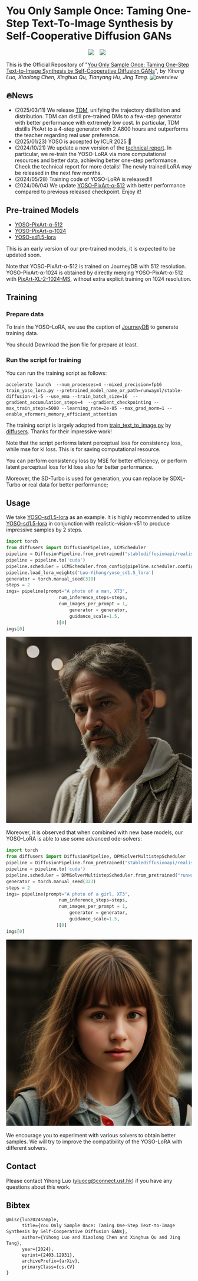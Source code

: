 # You Only Sample Once: Taming One-Step Text-To-Image Synthesis by Self-Cooperative Diffusion GANs

<div align="center">
  <a href="https://yoso-t2i.github.io/"><img src="https://img.shields.io/static/v1?label=Project%20Page&message=Github&color=blue&logo=github-pages"></a> &ensp;
  <a href="https://arxiv.org/abs/2403.12931"><img src="https://img.shields.io/static/v1?label=Paper&message=Arxiv:YOSO&color=red&logo=arxiv"></a> &ensp;
</div>


This is the Official Repository of  "[You Only Sample Once: Taming One-Step Text-to-Image Synthesis by Self-Cooperative Diffusion GANs](https://www.arxiv.org/abs/2403.12931)", by *Yihong Luo, Xiaolong Chen, Xinghua Qu, Tianyang Hu, Jing Tang*.
![overview](figures/overview.jpg)



## 🔥News 
- (2025/03/11) We release [TDM](https://github.com/Luo-Yihong/TDM), unifying the trajectory distillation and distribution. TDM can distill pre-trained DMs to a few-step generator with better performance with extremely low cost. In particular, TDM distills PixArt to a 4-step generator with 2 A800 hours and outperforms the teacher regarding real user preference.
- (2025/01/23) YOSO is accepted by ICLR 2025 🎉
- (2024/10/21) We update a new version of the [technical report](https://www.arxiv.org/abs/2403.12931). In particular, we re-train the YOSO-LoRA via more computational resources and better data, achieving better one-step performance. Check the technical report for more details! The newly trained LoRA may be released in the next few months.
- (2024/05/28) Training code of YOSO-LoRA is released!!! 
- (2024/06/04) We update [YOSO-PixArt-α-512](https://huggingface.co/Luo-Yihong/yoso_pixart512) with better performance compared to previous released checkpoint. Enjoy it!

## Pre-trained Models

- [YOSO-PixArt-α-512](https://huggingface.co/Luo-Yihong/yoso_pixart512)
- [YOSO-PixArt-α-1024](https://huggingface.co/Luo-Yihong/yoso_pixart1024)
- [YOSO-sd1.5-lora](https://huggingface.co/Luo-Yihong/yoso_sd1.5_lora)

This is an early version of our pre-trained models, it is expected to be updated soon.

Note that YOSO-PixArt-α-512 is trained on JourneyDB with 512 resolution. YOSO-PixArt-α-1024 is obtained by directly merging YOSO-PixArt-α-512 with [PixArt-XL-2-1024-MS](https://huggingface.co/PixArt-alpha/PixArt-XL-2-1024-MS), without extra explicit training on 1024 resolution.

## Training

### Prepare data

To train the YOSO-LoRA, we use the caption of [JourneyDB](https://github.com/JourneyDB/JourneyDB) to generate training data. 

You should Download the json file for prepare at least.

### Run the script for training

You can run the training script as follows:

~~~
accelerate launch  --num_processes=4 --mixed_precision=fp16  train_yoso_lora.py --pretrained_model_name_or_path=runwayml/stable-diffusion-v1-5 --use_ema --train_batch_size=16  --gradient_accumulation_steps=4  --gradient_checkpointing --max_train_steps=5000 --learning_rate=2e-05 --max_grad_norm=1 --enable_xformers_memory_efficient_attention
~~~

The training script is largely adopted from [train_text_to_image.py](https://github.com/huggingface/diffusers/blob/main/examples/text_to_image/train_text_to_image.py) by [diffusers](https://huggingface.co/docs/diffusers/index). Thanks for their impressive work!

Note that the script performs latent perceptual loss for consistency loss, while mse for kl loss. This is for saving computational resource.

You can perform consistency loss by MSE for better efficiency, or perform latent perceptual loss for kl loss also for better performance.

Moreover, the SD-Turbo is used for generation, you can replace by SDXL-Turbo or real data for better performance; 


## Usage

We take [YOSO-sd1.5-lora](https://huggingface.co/Luo-Yihong/yoso_sd1.5_lora) as an example.
It is highly recommended to utilize [YOSO-sd1.5-lora](https://huggingface.co/Luo-Yihong/yoso_sd1.5_lora) in conjunction with realistic-vision-v51 to produce impressive samples by 2 steps.

```python
import torch
from diffusers import DiffusionPipeline, LCMScheduler
pipeline = DiffusionPipeline.from_pretrained("stablediffusionapi/realistic-vision-v51", torch_dtype = torch.float16)
pipeline = pipeline.to('cuda')
pipeline.scheduler = LCMScheduler.from_config(pipeline.scheduler.config)
pipeline.load_lora_weights('Luo-Yihong/yoso_sd1.5_lora')
generator = torch.manual_seed(318)
steps = 2
imgs= pipeline(prompt="A photo of a man, XT3",
                    num_inference_steps=steps, 
                    num_images_per_prompt = 1,
                        generator = generator,
                        guidance_scale=1.5,
                   )[0]
imgs[0]
```

![man](figures/man.jpg)

Moreover, it is observed that when combined with new base models, our YOSO-LoRA is able to use some advanced ode-solvers:

```python
import torch
from diffusers import DiffusionPipeline, DPMSolverMultistepScheduler
pipeline = DiffusionPipeline.from_pretrained("stablediffusionapi/realistic-vision-v51", torch_dtype = torch.float16)
pipeline = pipeline.to('cuda')
pipeline.scheduler = DPMSolverMultistepScheduler.from_pretrained("runwayml/stable-diffusion-v1-5", subfolder="scheduler")
generator = torch.manual_seed(323)
steps = 2
imgs= pipeline(prompt="A photo of a girl, XT3",
                    num_inference_steps=steps, 
                    num_images_per_prompt = 1,
                        generator = generator,
                        guidance_scale=1.5,
                   )[0]
imgs[0]
```

![girl](figures/girl.jpg)

We encourage you to experiment with various solvers to obtain better samples. We will try to improve the compatibility of the YOSO-LoRA with different solvers.

## Contact

Please contact Yihong Luo (yluocg@connect.ust.hk) if you have any questions about this work.

## Bibtex

```
@misc{luo2024sample,
      title={You Only Sample Once: Taming One-Step Text-to-Image Synthesis by Self-Cooperative Diffusion GANs}, 
      author={Yihong Luo and Xiaolong Chen and Xinghua Qu and Jing Tang},
      year={2024},
      eprint={2403.12931},
      archivePrefix={arXiv},
      primaryClass={cs.CV}
}
```

